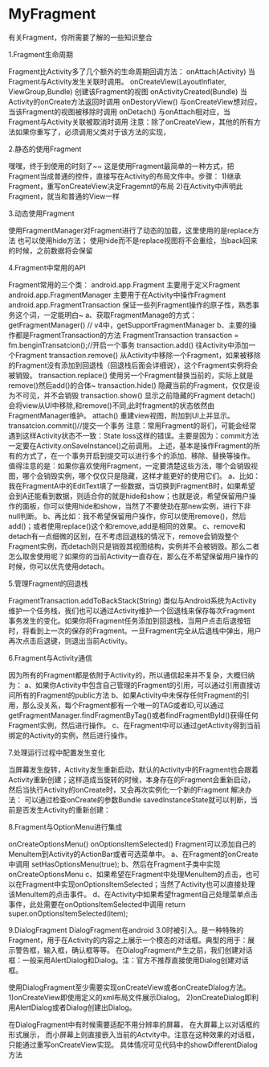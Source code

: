 # MyFragment
有关Fragment，你所需要了解的一些知识整合


1.Fragment生命周期

Fragment比Activity多了几个额外的生命周期回调方法： onAttach(Activity) 当Fragment与Activity发生关联时调用。 onCreateView(LayoutInflater, ViewGroup,Bundle) 创建该Fragment的视图 onActivityCreated(Bundle) 当Activity的onCreate方法返回时调用 onDestoryView() 与onCreateView想对应，当该Fragment的视图被移除时调用 onDetach() 与onAttach相对应，当Fragment与Activity关联被取消时调用 注意：除了onCreateView，其他的所有方法如果你重写了，必须调用父类对于该方法的实现，

2.静态的使用Fragment

嘿嘿，终于到使用的时刻了~~ 这是使用Fragment最简单的一种方式，把Fragment当成普通的控件，直接写在Activity的布局文件中。步骤： 1)继承Fragment，重写onCreateView决定Fragemnt的布局 2)在Activity中声明此Fragment，就当和普通的View一样

3.动态使用Fragment

使用FragmentManager对Fragment进行了动态的加载，这里使用的是replace方法 也可以使用hide方法； 使用hide而不是replace视图将不会重绘，当back回来的时候，之前数据将会保留

4.Fragment中常用的API

Fragment常用的三个类： android.app.Fragment 主要用于定义Fragment android.app.FragmentManager 主要用于在Activity中操作Fragment android.app.FragmentTransaction 保证一些列Fragment操作的原子性，熟悉事务这个词，一定能明白~ a、获取FragmentManage的方式： getFragmentManager() // v4中，getSupportFragmentManager b、主要的操作都是FragmentTransaction的方法 FragmentTransaction transaction = fm.benginTransatcion();//开启一个事务 transaction.add() 往Activity中添加一个Fragment transaction.remove() 从Activity中移除一个Fragment，如果被移除的Fragment没有添加到回退栈（回退栈后面会详细说），这个Fragment实例将会被销毁。 transaction.replace() 使用另一个Fragment替换当前的，实际上就是remove()然后add()的合体~ transaction.hide() 隐藏当前的Fragment，仅仅是设为不可见，并不会销毁 transaction.show() 显示之前隐藏的Fragment detach() 会将view从UI中移除,和remove()不同,此时fragment的状态依然由FragmentManager维护。 attach() 重建view视图，附加到UI上并显示。 transatcion.commit()//提交一个事务 注意：常用Fragment的哥们，可能会经常遇到这样Activity状态不一致：State loss这样的错误。主要是因为：commit方法一定要在Activity.onSaveInstance()之前调用。 上述，基本是操作Fragment的所有的方式了，在一个事务开启到提交可以进行多个的添加、移除、替换等操作。 值得注意的是：如果你喜欢使用Fragment，一定要清楚这些方法，哪个会销毁视图，哪个会销毁实例，哪个仅仅只是隐藏，这样才能更好的使用它们。 a、比如：我在FragmentA中的EditText填了一些数据，当切换到FragmentB时，如果希望会到A还能看到数据，则适合你的就是hide和show；也就是说，希望保留用户操作的面板，你可以使用hide和show，当然了不要使劲在那new实例，进行下非null判断。 b、再比如：我不希望保留用户操作，你可以使用remove()，然后add()；或者使用replace()这个和remove,add是相同的效果。 c、remove和detach有一点细微的区别，在不考虑回退栈的情况下，remove会销毁整个Fragment实例，而detach则只是销毁其视图结构，实例并不会被销毁。那么二者怎么取舍使用呢？如果你的当前Activity一直存在，那么在不希望保留用户操作的时候，你可以优先使用detach。

5.管理Fragment的回退栈

FragmentTransaction.addToBackStack(String) 类似与Android系统为Activity维护一个任务栈，我们也可以通过Activity维护一个回退栈来保存每次Fragment事务发生的变化。如果你将Fragment任务添加到回退栈，当用户点击后退按钮时，将看到上一次的保存的Fragment。一旦Fragment完全从后退栈中弹出，用户再次点击后退键，则退出当前Activity。

6.Fragment与Activity通信

因为所有的Fragment都是依附于Activity的，所以通信起来并不复杂，大概归纳为： a、如果你Activity中包含自己管理的Fragment的引用，可以通过引用直接访问所有的Fragment的public方法 b、如果Activity中未保存任何Fragment的引用，那么没关系，每个Fragment都有一个唯一的TAG或者ID,可以通过getFragmentManager.findFragmentByTag()或者findFragmentById()获得任何Fragment实例，然后进行操作。 c、在Fragment中可以通过getActivity得到当前绑定的Activity的实例，然后进行操作。

7.处理运行过程中配置发生变化

当屏幕发生旋转，Activity发生重新启动，默认的Activity中的Fragment也会跟着Activity重新创建；这样造成当旋转的时候，本身存在的Fragment会重新启动，然后当执行Activity的onCreate时，又会再次实例化一个新的Fragment 解决办法： 可以通过检查onCreate的参数Bundle savedInstanceState就可以判断，当前是否发生Activity的重新创建：

8.Fragment与OptionMenu进行集成

onCreateOptionsMenu() onOptionsItemSelected() Fragment可以添加自己的MenuItem到Activity的ActionBar或者可选菜单中。 a、在Fragment的onCreate中调用 setHasOptionsMenu(true); b、然后在Fragment子类中实现onCreateOptionsMenu c、如果希望在Fragment中处理MenuItem的点击，也可以在Fragment中实现onOptionsItemSelected；当然了Activity也可以直接处理该MenuItem的点击事件。 d、在Activity中如果希望fragment自己处理菜单点击事件，此处需要在onOptionsItemSelected中调用 return super.onOptionsItemSelected(item);

9.DialogFragment
DialogFragment在android 3.0时被引入。是一种特殊的Fragment，用于在Activity的内容之上展示一个模态的对话框。典型的用于：展示警告框，输入框，确认框等等。
在DialogFragment产生之前，我们创建对话框：一般采用AlertDialog和Dialog。注：官方不推荐直接使用Dialog创建对话框。

使用DialogFragment至少需要实现onCreateView或者onCreateDIalog方法。
1)onCreateView即使用定义的xml布局文件展示Dialog。
2)onCreateDialog即利用AlertDialog或者Dialog创建出Dialog。

在DialogFragment中有时候需要适配不用分辨率的屏幕，
在大屏幕上以对话框的形式展示，
而小屏幕上则直接嵌入当前的Actvity中。注意在这种效果的对话框，只能通过重写onCreateView实现。
具体情况可见代码中的showDifferentDialog方法

